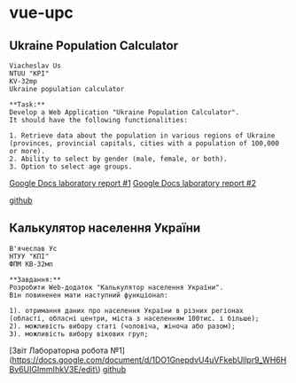# vue-upc

## Ukraine Population Calculator

```
Viacheslav Us
NTUU "KPI"
KV-32mp
Ukraine population calculator

**Task:**
Develop a Web Application "Ukraine Population Calculator".
It should have the following functionalities:

1. Retrieve data about the population in various regions of Ukraine
(provinces, provincial capitals, cities with a population of 100,000 or more).
2. Ability to select by gender (male, female, or both).
3. Option to select age groups.

```
[Google Docs laboratory report #1](https://docs.google.com/document/d/142StbBMLg4JFI_bZUSDVSXQnY9kdvT8vNSqCyK1nM2g/edit?usp=sharing)
[Google Docs laboratory report #2](https://docs.google.com/document/d/1-iLtNtJHSxlhf48-690zbDRSzdExF8Gfgu_2o-UGrOc/edit?usp=sharing)

[github](https://github.com/weissh0rn/vue-upc)


## Калькулятор населення України

```
В'ячеслав Ус
НТУУ "КПІ"
ФПМ КВ-32мп

**Завдання:**
Розробити Web-додаток "Калькулятор населення України".
Він повиненен мати наступний функціонал:

1). отримання даних про населення України в різних регіонах
(області, обласні центри, міста з населенням 100тис. і більше);
2). можливість вибору статі (чоловіча, жіноча або разом);
3). можливість вибору вікових груп;
```
[Звіт Лабораторна робота №1](https://docs.google.com/document/d/1DO1GnepdvU4uVFkebUllpr9_WH6HBv6UIGImmIhkV3E/edit\)
[github](https://github.com/weissh0rn/vue-upc)

